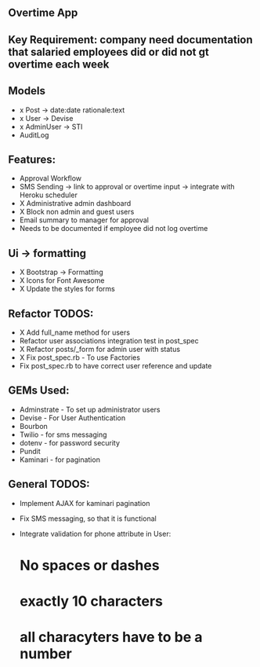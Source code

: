 ## Overtime App

## Key Requirement: company need documentation that salaried employees did or did not gt overtime each week


## Models 
- x Post -> date:date rationale:text
- x User -> Devise
- x AdminUser -> STI
- AuditLog

## Features: 
- Approval Workflow
- SMS Sending -> link to approval or overtime input -> integrate with Heroku scheduler
- X Administrative admin dashboard
- X Block non admin and guest users
- Email summary to manager for approval
- Needs to be documented if employee did not log overtime

## Ui -> formatting

- X Bootstrap -> Formatting
- X Icons for Font Awesome
- X Update the styles for forms

## Refactor TODOS: 
- X Add full_name method for users
- Refactor user associations integration test in post_spec
- X Refactor posts/_form for admin user with status
- X Fix post_spec.rb - To use Factories
- Fix post_spec.rb to have correct user reference and update

## GEMs Used: 

- Adminstrate - To set up administrator users
- Devise - For User Authentication  
- Bourbon
- Twilio - for sms messaging 
- dotenv - for password security  
- Pundit
- Kaminari - for pagination



## General TODOS:  

- Implement AJAX for kaminari pagination 

- Fix SMS messaging, so that it is functional

- Integrate validation for phone attribute in User:
  # No spaces or dashes
  # exactly 10 characters 
  # all characyters have to be a number